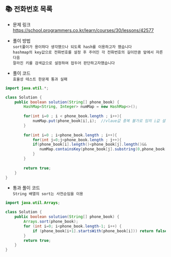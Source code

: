 
## 📚 전화번호 목록
- 문제 링크
  <br /> https://school.programmers.co.kr/learn/courses/30/lessons/42577
  
- 풀이 방법
  <br /> `sort풀이가 용이하다 생각했으나 되도록 hash를 이용하고자 했습니다`
  <br /> `hashmap의 key값으로 전화번호를 설정 후 주어진 각 전화번호의 길이만큼 앞에서 자른다음`
  <br /> `잘라진 키를 검색값으로 설정하여 접두어 판단하고자했습니다 `

- 풀이 코드
  <br /> `효율성 테스트 한문제 통과 실패`
```java
import java.util.*;

class Solution {
    public boolean solution(String[] phone_book) {
        HashMap<String, Integer> numMap = new HashMap<>();
        
        for(int i=0 ; i < phone_book.length ; i++){
            numMap.put(phone_book[i],i);  //vlaue값 중복 불가로 임의 i값 설정
        }
        
        for(int i=0 ; i<phone_book.length ; i++){
            for(int j=0;j<phone_book.length ; j++){
            if(phone_book[i].length()<phone_book[j].length()&&
               numMap.containsKey(phone_book[j].substring(0,phone_book[i].length()))) return false;
            }
        }
        
        return true; 
    }
}
``` 
- 통과 풀이 코드
  <br /> `String 배열의 sort는 사전순임을 이용`
```java
import java.util.Arrays;

class Solution {
    public boolean solution(String[] phone_book) {
        Arrays.sort(phone_book);
        for (int i=0; i<phone_book.length-1; i++) {
            if (phone_book[i+1].startsWith(phone_book[i])) return false;
        }
        return true;
    }
}
``` 
